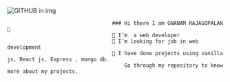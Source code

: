 ![GITHUB in img](https://github.com/gnanamr18/gnanamr18/assets/121059807/e996d716-19be-4e30-949f-961fd515a641)


                                      ### Hi there I am GNANAM RAJAGOPALAN 👋
                                      🔭 I’m  a web developer
                                      👯 I’m looking for job in web development
                                      💬 I have done projects using vanilla js, React js, Express , mongo db.
                                          Go through my repository to know more about my projects.



